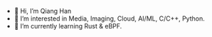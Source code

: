 - 👋 Hi, I’m Qiang Han
- 👀 I’m interested in Media, Imaging, Cloud, AI/ML, C/C++, Python.
- 🌱 I’m currently learning Rust & eBPF.

<!---
qiang-han/qiang-han is a ✨ special ✨ repository because its `README.md` (this file) appears on your GitHub profile.
You can click the Preview link to take a look at your changes.
--->
